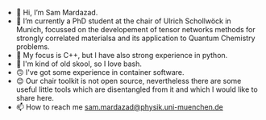 - 👋 Hi, I’m Sam Mardazad.
- 👀 I’m currently a PhD student at the chair of Ulrich Schollwöck in Munich, focussed on the developement of tensor networks methods for strongly correlated materialsa and its application to Quantum Chemistry problems.
- 🌱 My focus is C++, but I have also strong experience in python.
- 🤩 I'm kind of old skool, so I love bash.
- 🙃 I've got some experience in container software.
- 😊 Our chair toolkit is not open source, nevertheless there are some useful little tools which are disentangled from it and which I would like to share here.
- 📫 How to reach me sam.mardazad@physik.uni-muenchen.de

<!---
sam-11100/sam-11100 is a ✨ special ✨ repository because its `README.md` (this file) appears on your GitHub profile.
You can click the Preview link to take a look at your changes.
--->
